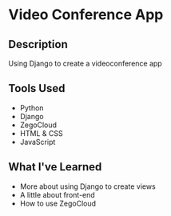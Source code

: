 # Video Conference App

## Description

Using Django to create a videoconference app 

## Tools Used

- Python
- Django
- ZegoCloud
- HTML & CSS
- JavaScript

## What I've Learned

- More about using Django to create views
- A little about front-end
- How to use ZegoCloud
